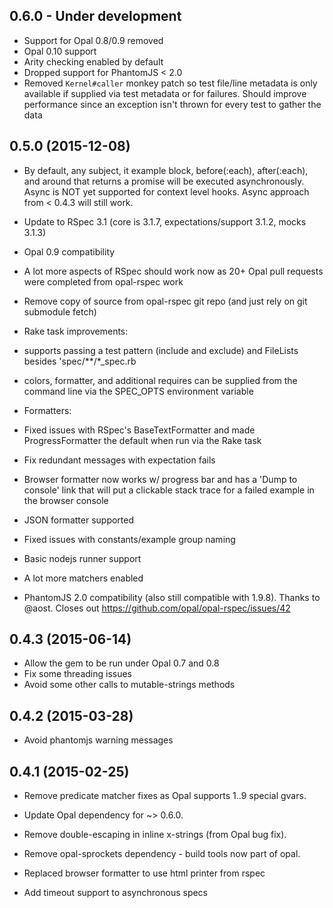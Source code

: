## 0.6.0 - Under development

*   Support for Opal 0.8/0.9 removed
*   Opal 0.10 support
*   Arity checking enabled by default
*   Dropped support for PhantomJS < 2.0
*   Removed `Kernel#caller` monkey patch so test file/line metadata is only available if supplied via test metadata or for failures. Should improve performance since an exception isn't thrown for every test to gather the data

## 0.5.0 (2015-12-08)

*   By default, any subject, it example block, before(:each), after(:each), and around that returns a promise will be executed asynchronously. Async is NOT yet supported for context level hooks. Async approach from < 0.4.3 will still work.

*   Update to RSpec 3.1 (core is 3.1.7, expectations/support 3.1.2, mocks 3.1.3)

*   Opal 0.9 compatibility

*   A lot more aspects of RSpec should work now as 20+ Opal pull requests were completed from opal-rspec work

*   Remove copy of source from opal-rspec git repo (and just rely on git submodule fetch)

*   Rake task improvements:
  * supports passing a test pattern (include and exclude) and FileLists besides 'spec/**/*_spec.rb
  * colors, formatter, and additional requires can be supplied from the command line via the SPEC_OPTS environment variable

*   Formatters:
  * Fixed issues with RSpec's BaseTextFormatter and made ProgressFormatter the default when run via the Rake task
  * Fix redundant messages with expectation fails
  * Browser formatter now works w/ progress bar and has a 'Dump to console' link that will put a clickable stack trace for a failed example in the browser console
  * JSON formatter supported

*   Fixed issues with constants/example group naming

*   Basic nodejs runner support

*   A lot more matchers enabled

*  PhantomJS 2.0 compatibility (also still compatible with 1.9.8). Thanks to @aost. Closes out https://github.com/opal/opal-rspec/issues/42


## 0.4.3 (2015-06-14)

*   Allow the gem to be run under Opal 0.7 and 0.8
*   Fix some threading issues
*   Avoid some other calls to mutable-strings methods

## 0.4.2 (2015-03-28)

*   Avoid phantomjs warning messages

## 0.4.1 (2015-02-25)

*   Remove predicate matcher fixes as Opal supports $1..$9 special gvars.

*   Update Opal dependency for ~> 0.6.0.

*   Remove double-escaping in inline x-strings (from Opal bug fix).

*   Remove opal-sprockets dependency - build tools now part of opal.

*   Replaced browser formatter to use html printer from rspec

*   Add timeout support to asynchronous specs
